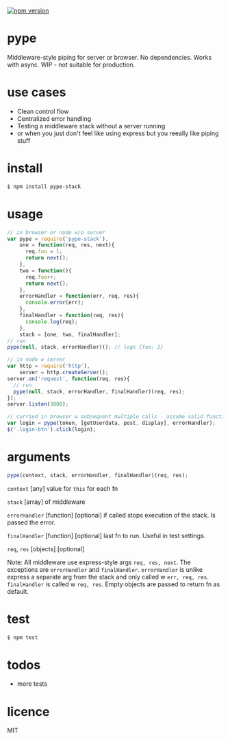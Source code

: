 [![npm version](https://badge.fury.io/js/pype-stack.svg)](https://badge.fury.io/js/pype-stack)

# pype
Middleware-style piping for server or browser. No dependencies. Works with async. WIP - not suitable for production.

# use cases
- Clean control flow
- Centralized error handling
- Testing a middleware stack without a server running
- or when you just don't feel like using express but you reeally like piping stuff

# install
```bash
$ npm install pype-stack
```

# usage
```javascript
// in browser or node w/o server
var pype = require('pype-stack'),
    one = function(req, res, next){
      req.foo = 1;
      return next();
    },
    two = function(){
      req.foo++;
      return next();
    },
    errorHandler = function(err, req, res){
      console.error(err);
    },
    finalHandler = function(req, res){
      console.log(req);
    },
    stack = [one, two, finalHandler];
// run
pype(null, stack, errorHandler)(); // logs {foo: 2}

// in node w server
var http = require('http'),
    server = http.createServer();
server.on('request', function(req, res){
  // run
  pype(null, stack, errorHandler, finalHandler)(req, res);
});
server.listen(3000);

// curried in browser w subsequent multiple calls - assume valid functions
var login = pype(token, [getUserdata, post, display], errorHandler);
$('.login-btn').click(login);
```

# arguments
```javascript
pype(context, stack, errorHandler, finalHandler)(req, res);
```
`context` [any] value for `this` for each fn

`stack` [array] of middleware

`errorHandler` [function] [optional] if called stops execution of the stack. Is passed the error.

`finalHandler` [function] [optional] last fn to run. Useful in test settings.

`req`, `res` [objects] [optional]

Note: All middleware use express-style args `req, res, next`. The exceptions are `errorHandler` and `finalHandler`. `errorHandler` is unlike express a separate arg from the stack and only called w `err, req, res`. `finalHandler` is called w `req, res`. Empty objects are passed to return fn as default.

# test
```bash
$ npm test
```

# todos
- more tests

# licence
MIT
